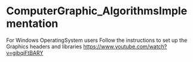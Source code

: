 # ComputerGraphic_AlgorithmsImplementation
For Windows OperatingSystem users
Follow the instructions to set up the Graphics headers and libraries
https://www.youtube.com/watch?v=gibqiFtBARY
